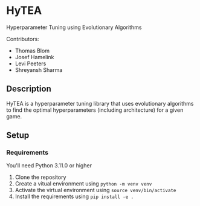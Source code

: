 # HyTEA

Hyperparameter Tuning using Evolutionary Algorithms

Contributors:

- Thomas Blom
- Josef Hamelink
- Levi Peeters
- Shreyansh Sharma

## Description

HyTEA is a hyperparameter tuning library that uses evolutionary algorithms to find the optimal hyperparameters (including architecture) for a given game.

## Setup

### Requirements

You'll need Python 3.11.0 or higher

1. Clone the repository
2. Create a vitual environment using `python -m venv venv`
3. Activate the virtual environment using `source venv/bin/activate`
4. Install the requirements using `pip install -e .`
